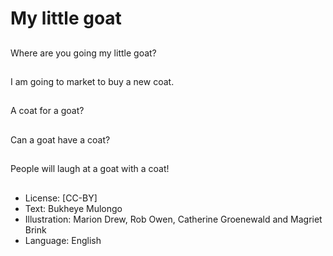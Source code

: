# My little goat

##
Where are you going my little
goat?

##
I am going to market to buy a new
coat.

##
A coat for a goat?

##
Can a goat have a coat?

##
People will laugh at a
goat with a coat!

##
* License: [CC-BY]
* Text: Bukheye Mulongo
* Illustration: Marion Drew, Rob Owen, Catherine
Groenewald and Magriet Brink
* Language: English
